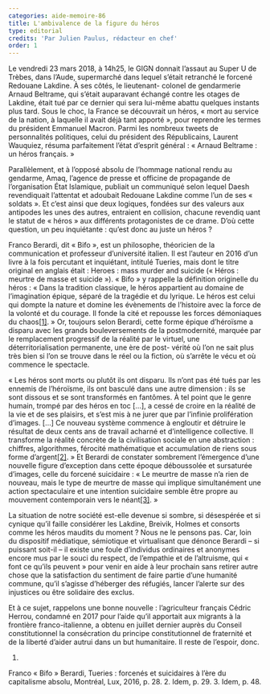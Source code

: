 ```yaml
---
categories: aide-memoire-86
title: L'ambivalence de la figure du héros
type: editorial
credits: 'Par Julien Paulus, rédacteur en chef'
order: 1
---
```

Le vendredi 23 mars 2018, à 14h25, le GIGN donnait l’assaut au Super U de Trèbes, dans l’Aude, supermarché dans lequel s’était retranché le forcené Redouane Lakdine. À ses côtés, le lieutenant- colonel de gendarmerie Arnaud Beltrame, qui s’était auparavant échangé contre les otages de Lakdine, était tué par ce dernier qui sera lui-même abattu quelques instants plus tard. Sous le choc, la France se découvrait un héros, « mort au service de la nation, à laquelle il avait déjà tant apporté », pour reprendre les termes du président Emmanuel Macron. Parmi les nombreux tweets de personnalités politiques, celui du président des Républicains, Laurent Wauquiez, résuma parfaitement l’état d’esprit général : « Arnaud Beltrame : un héros français. »

Parallèlement, et à l’opposé absolu de l’hommage national rendu au gendarme, Amaq, l’agence de presse et officine de propagande de l’organisation État Islamique, publiait un communiqué selon lequel Daesh revendiquait l’attentat et adoubait Redouane Lakdine comme l’un de ses « soldats ». Et c’est ainsi que deux logiques, fondées sur des valeurs aux antipodes les unes des autres, entraient en collision, chacune revendiquant le statut de « héros » aux différents protagonistes de ce drame. D’où cette question, un peu inquiétante : qu’est donc au juste un héros ?



Franco Berardi, dit « Bifo », est un philosophe, théoricien de la communication et professeur d’université italien. Il est l’auteur en 2016 d’un livre à la fois percutant et inquiétant, intitulé Tueries, mais dont le titre original en anglais était : Heroes : mass murder and suicide (« Héros : meurtre de masse et suicide »). « Bifo » y rappelle la définition originelle du héros : « Dans la tradition classique, le héros appartient au domaine de l’imagination épique, séparé de la tragédie et du lyrique. Le héros est celui qui dompte la nature et domine les évènements de l’histoire avec la force de la volonté et du courage. Il fonde la cité et repousse les forces démoniaques du chaos[[1]](#footnote-1). » Or, toujours selon Berardi, cette forme épique d’héroïsme a disparu avec les grands bouleversements de la postmodernité, marquée par le remplacement progressif de la réalité par le virtuel, une déterritorialisation permanente, une ère de post- vérité où l’on ne sait plus très bien si l’on se trouve dans le réel ou la fiction, où s’arrête le vécu et où commence le spectacle.

« Les héros sont morts ou plutôt ils ont disparu. Ils n’ont pas été tués par les ennemis de l’héroïsme, ils ont basculé dans une autre dimension : ils se sont dissous et se sont transformés en fantômes. À tel point que le genre humain, trompé par des héros en toc \[…], a cessé de croire en la réalité de la vie et de ses plaisirs, et s’est mis à ne jurer que par l’infinie prolifération d’images. \[…] Ce nouveau système commence à engloutir et détruire le résultat de deux cents ans de travail acharné et d’intelligence collective. Il transforme la réalité concrète de la civilisation sociale en une abstraction : chiffres, algorithmes, férocité mathématique et accumulation de riens sous forme d’argent[[2]](#footnote-2). » Et Berardi de constater sombrement l’émergence d’une nouvelle figure d’exception dans cette époque déboussolée et sursaturée d’images, celle du forcené suicidaire : « Le meurtre de masse n’a rien de nouveau, mais le type de meurtre de masse qui implique simultanément une action spectaculaire et une intention suicidaire semble être propre au mouvement contemporain vers le néant[[3]](#footnote-3). »

La situation de notre société est-elle devenue si sombre, si désespérée et si cynique qu’il faille considérer les Lakdine, Breivik, Holmes et consorts comme les héros maudits du moment ? Nous ne le pensons pas. Car, loin du dispositif médiatique, sémiotique et virtualisant que dénonce Berardi – si puissant soit-il – il existe une foule d’individus ordinaires et anonymes encore mus par le souci du respect, de l’empathie et de l’altruisme, qui « font ce qu’ils peuvent » pour venir en aide à leur prochain sans retirer autre chose que la satisfaction du sentiment de faire partie d’une humanité commune, qu’il s’agisse d’héberger des réfugiés, lancer l’alerte sur des injustices ou être solidaire des exclus.

Et à ce sujet, rappelons une bonne nouvelle : l’agriculteur français Cédric Herrou, condamné en 2017 pour l’aide qu’il apportait aux migrants à la frontière franco-italienne, a obtenu en juillet dernier auprès du Conseil constitutionnel la consécration du principe constitutionnel de fraternité et de la liberté d’aider autrui dans un but humanitaire. Il reste de l’espoir, donc.

1. Franco « Bifo » Berardi, Tueries : forcenés et suicidaires à l’ère du capitalisme absolu, Montréal, Lux, 2016, p. 28.
2. Idem, p. 29.
3. Idem, p. 48.

